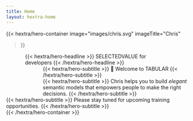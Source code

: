 ```yaml
---
title: Home
layout: hextra-home
---
```


{{< hextra/hero-container
  image="images/chris.svg"
  imageTitle="Chris"
>}}
<div style="width: 400px; margin: 0 auto;" class="hx-mt-6 hx-mb-6">
{{< hextra/hero-headline >}}
  SELECTEDVALUE for developers
{{< /hextra/hero-headline >}}
</div>

<div style="padding-left: 20%;" class="hx-mt-6 hx-mb-6">
{{< hextra/hero-subtitle >}}
  👋 Welcome to TABULAR
{{< /hextra/hero-subtitle >}}
</div>

<div style="padding-left: 20%;" class="hx-mt-6 hx-mb-6">
{{< hextra/hero-subtitle >}}
  Chris helps you to build <i>elegant</i> semantic models that empowers people to make the right decisions.
{{< /hextra/hero-subtitle >}}
</div>
  
<div class="hx-mt-6 hx-mb-6">
{{< hextra/hero-subtitle >}}
  Please stay tuned for upcoming training opportunities.
{{< /hextra/hero-subtitle >}}
</div>
{{< /hextra/hero-container >}}
